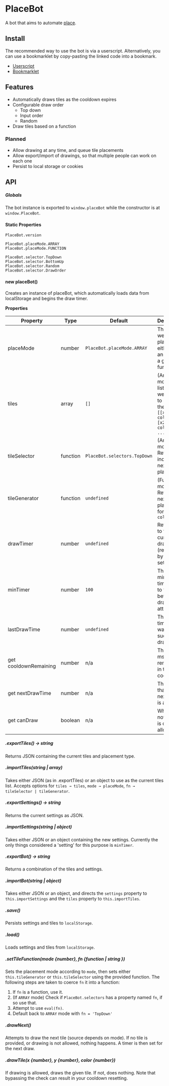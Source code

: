 # PlaceBot

A bot that aims to automate [place](//www.reddit.com/r/place).

## Install

The recommended way to use the bot is via a userscript. Alternatively, you can
use a bookmarklet by copy-pasting the linked code into a bookmark.

* [Userscript](https://github.com/grind086/PlaceBot/raw/master/dist/placebot.user.js)
* [Bookmarklet](https://github.com/grind086/PlaceBot/raw/master/dist/bookmarklet.js)

## Features

* Automatically draws tiles as the cooldown expires
* Configurable draw order
    * Top down
    * Input order
    * Random
* Draw tiles based on a function

### Planned

* Allow drawing at any time, and queue tile placements
* Allow export/import of drawings, so that multiple people can work on each one
* Persist to local storage or cookies

## API

##### Globals

The bot instance is exported to `window.placeBot` while the constructor is at
`window.PlaceBot`.

#### Static Properties

```
PlaceBot.version

PlaceBot.placeMode.ARRAY
PlaceBot.placeMode.FUNCTION

PlaceBot.selector.TopDown
PlaceBot.selector.BottomUp
PlaceBot.selector.Random
PlaceBot.selector.DrawOrder
```

#### new placeBot()

Creates an instance of placeBot, which automatically loads data from localStorage
and begins the draw timer.

__Properties__

| Property              | Type     | Default                      | Description                                                                                               |
|-----------------------|----------|------------------------------|-----------------------------------------------------------------------------------------------------------|
| placeMode             | number   | `PlaceBot.placeMode.ARRAY`   | The mode we use to place tiles, either using an array or a generator function.                            |
| tiles                 | array    | `[]`                         | (Array mode) The list of tiles we have yet to place in the form `[[x, y, color], [x2, y2, color2], ... ]` |
| tileSelector          | function | `PlaceBot.selectors.TopDown` | (Array mode) Returns the index of the next tile to place.                                                 |
| tileGenerator         | function | `undefined`                  | (Function mode) Returns the next tile to place in the form `[x, y, color]`                                |
| drawTimer             | number   | `undefined`                  | Reference to the current draw timer (returned by setTimer).                                               |
| minTimer              | number   | `100`                        | The minimum time (in ms) to wait between draw attempts.                                                   |
| lastDrawTime          | number   | `undefined`                  | The last time there was a successful draw.                                                                |
| get cooldownRemaining | number   | n/a                          | The time (in ms) remaining in the draw cooldown.                                                          |
| get nextDrawTime      | number   | n/a                          | The time that the next draw is allowed.                                                                   |
| get canDraw           | boolean  | n/a                          | Whether or not drawing is currently allowed.                                                              |

##### .exportTiles() → string

Returns JSON containing the current tiles and placement type.

##### .importTiles(string | array)

Takes either JSON (as in .exportTiles) or an object to use as the current tiles
list. Accepts options for `tiles → tiles`, `mode → placeMode`, `fn → tileSelector | tileGenerator`.

##### .exportSettings() → string

Returns the current settings as JSON.

##### .importSettings(string | object)

Takes either JSON or an object containing the new settings. Currently the only
things considered a 'setting' for this purpose is `minTimer`.

##### .exportBot() → string

Returns a combination of the tiles and settings.

##### .importBot(string | object)

Takes either JSON or an object, and directs the `settings` property to `this.importSettings`
and the `tiles` property to `this.importTiles`.

##### .save()

Persists settings and tiles to `localStorage`.

##### .load()

Loads settings and tiles from `localStorage`.

##### .setTileFunction(mode {number}, fn {function | string })

Sets the placement mode according to `mode`, then sets either `this.tileGenerator` or
`this.tileSelector` using the provided function. The following steps are taken to 
coerce `fn` it into a function:

1. If `fn` is a function, use it.
2. (If `ARRAY` mode) Check if `PlaceBot.selectors` has a property named `fn`, if so use that.
3. Attempt to use `eval(fn)`.
4. Default back to `ARRAY` mode with `fn = 'TopDown'`

##### .drawNext()

Attempts to draw the next tile (source depends on mode). If no tile is provided, or drawing
is not allowed, nothing happens. A timer is then set for the next draw.

##### .drawTile(x {number}, y {number}, color {number})

If drawing is allowed, draws the given tile. If not, does nothing. Note that bypassing
the check can result in your cooldown resetting.















